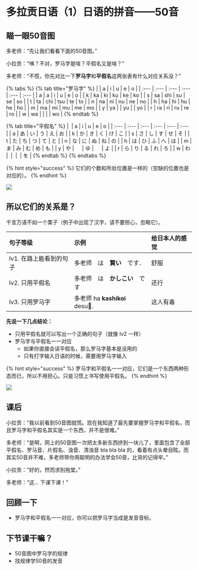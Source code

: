 # 多拉贡日语（1）日语的拼音——50音

## 瞄一眼50音图

多老师：“先让我们看看下面的50音图。”

小拉贡：“咦？不对，罗马字是啥？平假名又是啥？”

多老师：“不慌，你先对比一下**罗马字**和**平假名**这两张表有什么对应关系没？”

{% tabs %}
{% tab title="罗马字" %}
|  | a | i | u | e | o |
| :--- | :--- | :--- | :--- | :--- | :--- |
| a | a | i | u | e | o |
| k | ka | ki | ku | ke | ko |
| s | sa | shi | su | se | so |
| t | ta | chi | tsu | te | to |
| n | na | ni | nu | ne | no |
| h | ha | hi | hu | he | ho |
| m | ma | mi | mu | me | mo |
| y | ya |   | yu |   | yo |
| r | ra | ri | ru | re | ro |
| w | wa |   |   |   | wo |
{% endtab %}

{% tab title="平假名" %}
| ​ | a | i | u | e | o |
| :--- | :--- | :--- | :--- | :--- | :--- |
| a | あ | い | う | え | お |
| k | か | き | く | け | こ |
| s | さ | し | す | せ | そ |
| t | た | ち | つ | て | と |
| n | な | に | ぬ | ね | の |
| h | は | ひ | ふ | へ | ほ |
| m | ま | み | む | め | も |
| y | や | 　 | ゆ | 　 | よ |
| r | ら | り | る | れ | ろ |
| w | わ | ​ | ​ | ​ | を​ |
{% endtab %}
{% endtabs %}

{% hint style="success" %}
它们的个数和所处位置是一样的（空缺的位置也是对应的）。
{% endhint %}

![](http://progressed.io/bar/40?title=done)

## 所以它们的关系是？

千言万语不如一个栗子（例子中出现了汉字，请不要担心，忽略它）。

| 句子等级 | 示例 | 给日本人的感觉 |
| :--- | :--- | :--- |
| lv1. 在路上能看到的句子 | 多老师　は　**賢い**　です． | 舒服 |
| lv2. 只用平假名 | 多老师　は　**かしこい**　です | 还行 |
| lv3. 只用罗马字 | 多老师    ha    **kashikoi**     desu. | 这人有毒 |

**先说一下几点结论：**

* 只用平假名就可以写出一个正确的句子（就像 lv2 一样）
* 罗马字与平假名一一对应
  * 如果你直接会读平假名，那么罗马字基本是没用的
  * 只有打字输入日语的时候，需要用罗马字输入

{% hint style="success" %}
罗马字和平假名一一对应，它们是一个东西两种形态而已，所以不用担心。只是习惯上书写使用平假名。
{% endhint %}

![](http://progressed.io/bar/100?title=done)

## 课后

小拉贡：“我以前看到50音图就慌。现在我知道了最先要掌握罗马字和平假名，而且罗马字和平假名其实是一个东西，并不是很难。”

多老师：“是啊，网上的50音图一次把太多新东西挤到一块儿了，里面包含了全部平假名、罗马音、片假名、浊音、清浊音 bla bla bla 的，看着有点头晕目眩。而其实50音并不难，多老师带你用聪明的办法学会50音，比背的记得牢。”

小拉贡：“好的，然而求别拖堂。”

多老师：“这... 下课下课！”

## 回顾一下

* 罗马字和平假名一一对应，你可以把罗马字当成是发音音标。

## 下节课干嘛？

* 50音图中罗马字的规律
* 找规律学50音的发音

